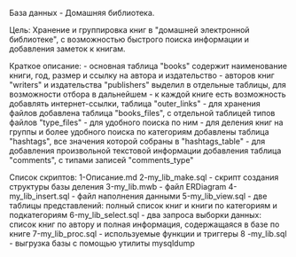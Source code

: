 База данных - Домашняя библиотека.

Цель: Хранение и группировка книг в "домашней электронной библиотеке", с возможностью быстрого поиска информации и добавления заметок к книгам.

Краткое описание:
	- основная таблица "books" содержит наименование книги, год, размер и ссылку на автора и издательство
	- авторов книг "writers" и издательства "publishers" выделил в отдельные таблицы, для возможности отбора в дальнейшем
	- к каждой книге есть возможность добавлять интернет-ссылки, таблица "outer_links"
	- для хранения файлов добавлена таблица "books_files", с отдельной таблицей типов файлов "type_files" - для удобного поиска по ним
	- для деления книг на группы и более удобного поиска по категориям добавлены таблица "hashtags", все значения которой собраны в "hashtags_table"
	- для добавления произвольной текстовой информации добавления таблица "comments", с типами записей "comments_type"

Список скриптов:
	1-Описание.md
	2-my_lib_make.sql - скрипт создания структуры базы деления
	3-my_lib.mwb - файл ERDiagram 
	4-my_lib_insert.sql - файл наполнения данными
	5-my_lib_view.sql  - две таблицы представлений: полный список книг и книги по категориям и подкатегориям
	6-my_lib_select.sql - два запроса выборки данных: список книг по автору и полная информация, содержащаяся в базе по книге
	7-my_lib_proc.sql  - используемые функции и триггеры
	8 -my_lib.sql  - выгрузка базы с помощью утилиты mysqldump 